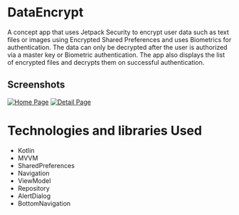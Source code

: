 # DataEncrypt
A concept app that uses Jetpack Security to encrypt user data such as text files or images using Encrypted Shared Preferences and uses Biometrics for authentication. The data can only be decrypted after the user is authorized via a master key or Biometric authentication.
The app also displays the list of encrypted files and decrypts them on successful authentication.

## Screenshots

<a href="https://ibb.co/yBKChyc"><img src="https://i.ibb.co/0V1LBMR/Home.jpg" alt="Home Page" border="0"></a>
<a href="https://ibb.co/6RPYzcK"><img src="https://i.ibb.co/C57Bgpj/Details.jpg" alt="Detail Page" border="0"></a>

# Technologies and libraries Used

* Kotlin
* MVVM
* SharedPreferences
* Navigation
* ViewModel
* Repository
* AlertDialog
* BottomNavigation